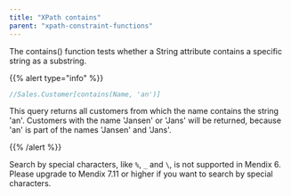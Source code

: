```yaml
---
title: "XPath contains"
parent: "xpath-constraint-functions"
---
```



The contains() function tests whether a String attribute contains a specific string as a substring.

{{% alert type="info" %}}

```java
//Sales.Customer[contains(Name, 'an')]
```

This query returns all customers from which the name contains the string 'an'. Customers with the name 'Jansen' or 'Jans' will be returned, because 'an' is part of the names 'Jansen' and 'Jans'.

{{% /alert %}}

Search by special characters, like `%`, `_` and `\`, is not supported in Mendix 6. Please upgrade to Mendix 7.11 or higher if you want to search by special characters.
